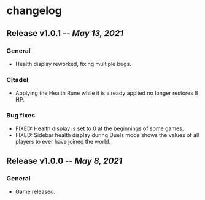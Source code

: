 # changelog

## Release v1.0.1 -- *May 13, 2021*

### **General**

- Health display reworked, fixing multiple bugs.

### **Citadel**

- Applying the Health Rune while it is already applied no longer restores 8 HP.

### **Bug fixes**

- FIXED: Health display is set to 0 at the beginnings of some games.
- FIXED: Sidebar health display during Duels mode shows the values of all players to ever have joined the world.

## Release v1.0.0 -- *May 8, 2021*

### **General**

- Game released.
